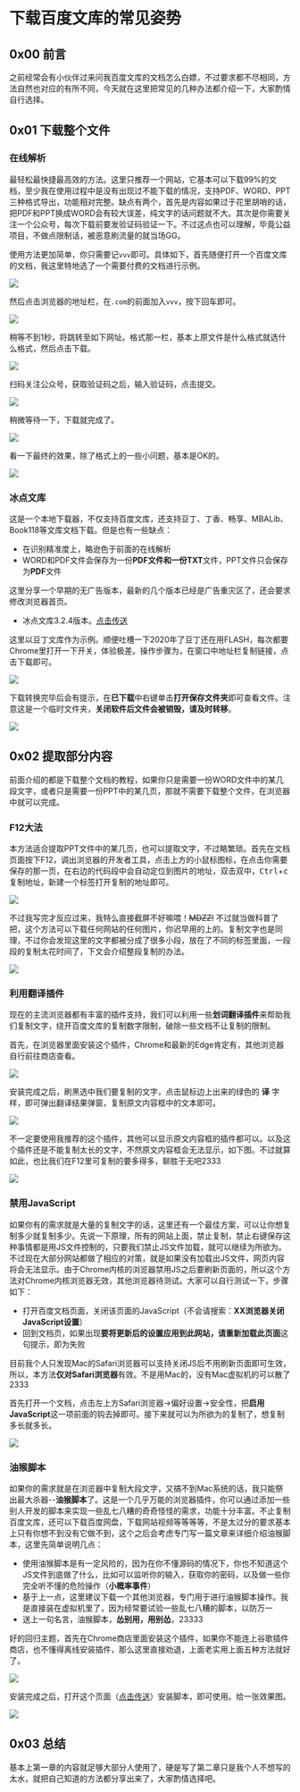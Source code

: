# 下载百度文库的常见姿势


## 0x00 前言

之前经常会有小伙伴过来问我百度文库的文档怎么白嫖，不过要求都不尽相同，方法自然也对应的有所不同，今天就在这里把常见的几种办法都介绍一下，大家酌情自行选择。

## 0x01 下载整个文件

### 在线解析

最轻松最快捷最高效的方法。这里只推荐一个网站，它基本可以下载99%的文档，至少我在使用过程中是没有出现过不能下载的情况，支持PDF、WORD、PPT三种格式导出，功能相对完整。缺点有两个，首先是内容如果过于花里胡哨的话，把PDF和PPT换成WORD会有较大误差，纯文字的话问题就不大。其次是你需要关注一个公众号，每次下载前要发验证码验证一下。不过这点也可以理解，毕竟公益项目，不做点限制话，被恶意刷流量的就当场GG。

使用方法更加简单，你只需要记`vvv`即可。具体如下，首先随便打开一个百度文库的文档，我这里特地选了一个需要付费的文档进行示例。

![](https://ptbuff-1301738307.cos.ap-guangzhou.myqcloud.com/2020-04-07-free2baiduwenku-1.png)

然后点击浏览器的地址栏，在`.com`的前面加入`vvv`，按下回车即可。

![](https://ptbuff-1301738307.cos.ap-guangzhou.myqcloud.com/2020-04-07-free2baiduwenku-2.png)

稍等不到1秒，将跳转至如下网址。格式那一栏，基本上原文件是什么格式就选什么格式，然后点击下载。

![](https://ptbuff-1301738307.cos.ap-guangzhou.myqcloud.com/2020-04-07-free2baiduwenku-3.png)

扫码关注公众号，获取验证码之后，输入验证码，点击提交。

![](https://ptbuff-1301738307.cos.ap-guangzhou.myqcloud.com/2020-04-07-free2baiduwenku-4.png)

稍微等待一下，下载就完成了。

![](https://ptbuff-1301738307.cos.ap-guangzhou.myqcloud.com/2020-04-07-free2baiduwenku-5.png)

看一下最终的效果，除了格式上的一些小问题，基本是OK的。

![](https://ptbuff-1301738307.cos.ap-guangzhou.myqcloud.com/2020-04-07-free2baiduwenku-6.png)

### 冰点文库

这是一个本地下载器，不仅支持百度文库，还支持豆丁、丁香、畅享、MBALib、Book118等文库文档下载。但是也有一些缺点：

+ 在识别精准度上，略逊色于前面的在线解析
+ WORD和PDF文件会保存为一份**PDF文件和一份TXT**文件，PPT文件只会保存为**PDF**文件

这里分享一个早期的无广告版本，最新的几个版本已经是广告重灾区了，还会要求修改浏览器首页。

+ 冰点文库3.2.4版本。[点击传送](https://www.lanzous.com/i2qwdyh)

这里以豆丁文库作为示例。顺便吐槽一下2020年了豆丁还在用FLASH，每次都要Chrome里打开一下开关，体验极差。操作步骤为，在窗口中地址栏复制链接，点击下载即可。

![](https://ptbuff-1301738307.cos.ap-guangzhou.myqcloud.com/2020-04-07-free2baiduwenku-7.png)

下载转换完毕后会有提示，在**已下载**中右键单击**打开保存文件夹**即可查看文件。注意这是一个临时文件夹，**关闭软件后文件会被销毁，请及时转移**。

![](https://ptbuff-1301738307.cos.ap-guangzhou.myqcloud.com/2020-04-07-free2baiduwenku-8.png)

## 0x02 提取部分内容

前面介绍的都是下载整个文档的教程，如果你只是需要一份WORD文件中的某几段文字，或者只是需要一份PPT中的某几页，那就不需要下载整个文件，在浏览器中就可以完成。

### F12大法

本方法适合提取PPT文件中的某几页，也可以提取文字，不过略繁琐。首先在文档页面按下F12，调出浏览器的开发者工具，点击上方的小鼠标图标，在点击你需要保存的那一页，在右边的代码段中会自动定位到图片的地址，双击双中，<kbd>Ctrl</kbd>+<kbd>c</kbd>复制地址，新建一个标签打开复制的地址即可。

![](https://ptbuff-1301738307.cos.ap-guangzhou.myqcloud.com/2020-04-07-free2baiduwenku-9.png)

不过我写完才反应过来，我特么直接截屏不好嘛喂！~~MDZZ!~~  不过就当做科普了把，这个方法可以下载任何网站的任何图片，你迟早用的上的。复制文字也是同理，不过你会发现这里的文字都被分成了很多小段，放在了不同的标签里面，一段段的复制太花时间了，下文会介绍整段复制的办法。

![](https://ptbuff-1301738307.cos.ap-guangzhou.myqcloud.com/2020-04-07-free2baiduwenku-10.png)

### 利用翻译插件

现在的主流浏览器都有丰富的插件支持，我们可以利用一些**划词翻译插件**来帮助我们复制文字，绕开百度文库的复制数字限制，破除一些文档不让复制的限制。

首先，在浏览器里面安装这个插件，Chrome和最新的Edge肯定有，其他浏览器自行前往商店查看。

![](https://ptbuff-1301738307.cos.ap-guangzhou.myqcloud.com/2020-04-07-free2baiduwenku-11.png)

安装完成之后，刷黑选中我们要复制的文字，点击鼠标边上出来的绿色的 **译** 字样，即可弹出翻译结果弹窗，复制原文内容框中的文本即可。

![](https://ptbuff-1301738307.cos.ap-guangzhou.myqcloud.com/2020-04-07-free2baiduwenku-12.png)

不一定要使用我推荐的这个插件，其他可以显示原文内容框的插件都可以。以及这个插件还是不能复制太长的文字，不然原文内容框会无法显示，如下图。不过就算如此，也比我们在F12里可复制的要多得多，聊胜于无吧2333

![](https://ptbuff-1301738307.cos.ap-guangzhou.myqcloud.com/2020-04-07-free2baiduwenku-13-1.png)

### 禁用JavaScript

如果你有的需求就是大量的复制文字的话，这里还有一个最佳方案，可以让你想复制多少就复制多少。先说一下原理，所有的网站上面，禁止复制，禁止右键保存这种事情都是用JS文件控制的，只要我们禁止JS文件加载，就可以继续为所欲为。不过现在大部分网站都做了相应的对策，就是如果没有加载出JS文件，网页内容将会无法显示。由于Chrome内核的浏览器禁用JS之后要刷新页面的，所以这个方法对Chrome内核浏览器无效，其他浏览器待测试。大家可以自行测试一下，步骤如下：

+ 打开百度文档页面，关闭该页面的JavaScript（不会请搜索：**XX浏览器关闭JavaScript设置**）
+ 回到文档页，如果出现**要将更新后的设置应用到此网站，请重新加载此页面**这句提示，即为失败

目前我个人只发现Mac的Safari浏览器可以支持关闭JS后不用刷新页面即可生效，所以，本方法**仅对Safari浏览器**有效。不是用Mac的，没有Mac虚拟机的可以散了2333

首先打开一个文档，点击左上方Safari浏览器->偏好设置->安全性，把**启用JavaScript**这一项前面的钩去掉即可。接下来就可以为所欲为的复制了，想复制多长就多长。

![](https://ptbuff-1301738307.cos.ap-guangzhou.myqcloud.com/2020-04-07-free2baiduwenku-13-2.png)

### 油猴脚本

如果你的需求就是在浏览器中复制大段文字，又搞不到Mac系统的话，我只能祭出最大杀器--**油猴脚本**了。这是一个几乎万能的浏览器插件，你可以通过添加一些别人开发的脚本来实现一些乱七八糟的奇奇怪怪的需求，功能十分丰富。不止复制百度文库，还可以下载百度网盘，下载网站视频等等等等，不是太过分的要求基本上只有你想不到没有它做不到，这个之后会考虑专门写一篇文章来详细介绍油猴脚本，这里先简单说明几点：

+ 使用油猴脚本是有一定风险的，因为在你不懂源码的情况下，你也不知道这个JS文件到底做了什么，比如可以监听你的输入，获取你的密码，以及做一些你完全听不懂的危险操作（**小概率事件**）
+ 基于上一点，这里建议下载一个其他浏览器，专门用于进行油猴脚本操作。我是直接装在虚拟机里了，因为经常要试验一些乱七八糟的脚本，以防万一
+ 送上一句名言，油猴脚本，**怂别用，用别怂**，23333

好的回归主题，首先在Chrome商店里面安装这个插件，如果你不能连上谷歌插件商店，也不懂得离线安装插件，那么这里直接劝退，上面老实用上面五种方法就好了。

![](https://ptbuff-1301738307.cos.ap-guangzhou.myqcloud.com/2020-04-07-free2baiduwenku-14.png)

安装完成之后，打开这个页面（[点击传送](https://greasyfork.org/zh-CN/scripts/398195-%E7%99%BE%E5%BA%A6%E6%96%87%E5%BA%93%E7%A0%B4%E8%A7%A3%E5%8A%A0%E5%BC%BA%E5%8A%A9%E6%89%8B-csdn%E9%98%85%E8%AF%BB%E5%A2%9E%E5%BC%BA%E5%8A%A9%E6%89%8B-%E7%9F%A5%E4%B9%8E%E8%A7%86%E9%A2%91%E4%B8%8B%E8%BD%BD-%E6%8A%96%E9%9F%B3%E5%8E%BB%E6%B0%B4%E5%8D%B0%E5%8E%9F%E8%A7%86%E9%A2%91%E4%B8%8B%E8%BD%BD-%E5%85%A8%E7%BD%91vip%E8%A7%86%E9%A2%91%E7%A0%B4%E8%A7%A3-%E5%8E%BB%E5%B9%BF%E5%91%8A)）安装脚本，即可使用。给一张效果图。

![](https://ptbuff-1301738307.cos.ap-guangzhou.myqcloud.com/2020-04-07-free2baiduwenku-15.png)

## 0x03 总结

基本上第一章的内容就足够大部分人使用了，硬是写了第二章只是我个人不想写的太水，就把自己知道的方法都分享出来了，大家酌情选择吧。
